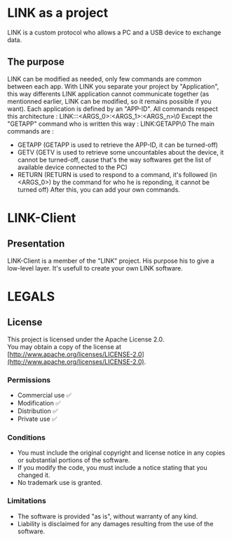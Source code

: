 # LINK as a project

LINK is a custom protocol who allows a PC and a USB device to exchange data.

## The purpose

LINK can be modified as needed, only few commands are common between each app.
With LINK you separate your project by "Application", this way differents LINK application cannot communicate together (as mentionned earlier, LINK can be modified, so it remains possible if you want). Each application is defined by an "APP-ID". All commands respect this architecture : LINK:<APP-ID>:<COMMAND>:<ARGS_0>:<ARGS_1>:<ARGS_n>\0
Except the "GETAPP" command who is written this way : LINK:GETAPP\0
The main commands are :
- GETAPP  (GETAPP is used to retrieve the APP-ID, it can be turned-off)
- GETV    (GETV is used to retrieve some uncountables about the device, it cannot be turned-off, cause that's the way softwares get the list of available device connected to the PC)
- RETURN  (RETURN is used to respond to a command, it's followed (in <ARGS_0>) by the command for who he is reponding, it cannot be turned off)
After this, you can add your own commands.

# LINK-Client

## Presentation

LINK-Client is a member of the "LINK" project.
His purpose his to give a low-level layer. It's usefull to create your own LINK software.

# LEGALS

## License

This project is licensed under the Apache License 2.0.  
You may obtain a copy of the license at [http://www.apache.org/licenses/LICENSE-2.0](http://www.apache.org/licenses/LICENSE-2.0).  

### Permissions
- Commercial use ✅  
- Modification ✅  
- Distribution ✅  
- Private use ✅  

### Conditions
- You must include the original copyright and license notice in any copies or substantial portions of the software.  
- If you modify the code, you must include a notice stating that you changed it.  
- No trademark use is granted.  

### Limitations
- The software is provided "as is", without warranty of any kind.  
- Liability is disclaimed for any damages resulting from the use of the software.
